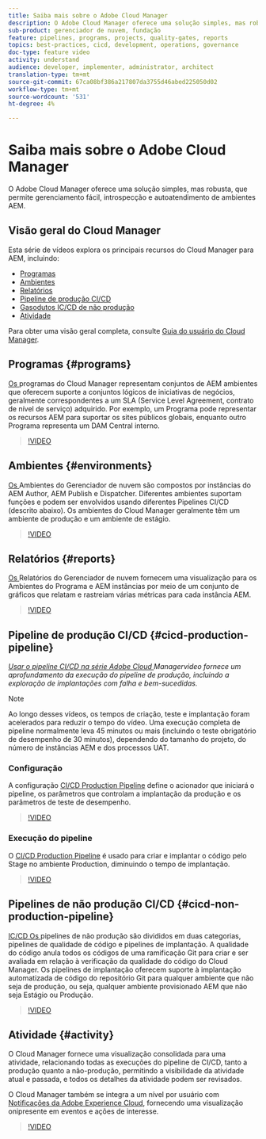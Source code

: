 ```yaml
---
title: Saiba mais sobre o Adobe Cloud Manager
description: O Adobe Cloud Manager oferece uma solução simples, mas robusta, que permite gerenciamento fácil, introspecção e autoatendimento de ambientes AEM.
sub-product: gerenciador de nuvem, fundação
feature: pipelines, programs, projects, quality-gates, reports
topics: best-practices, cicd, development, operations, governance
doc-type: feature video
activity: understand
audience: developer, implementer, administrator, architect
translation-type: tm+mt
source-git-commit: 67ca08bf386a217807da3755d46abed225050d02
workflow-type: tm+mt
source-wordcount: '531'
ht-degree: 4%

---
```



# Saiba mais sobre o Adobe Cloud Manager

O Adobe Cloud Manager oferece uma solução simples, mas robusta, que permite gerenciamento fácil, introspecção e autoatendimento de ambientes AEM.

## Visão geral do Cloud Manager

Esta série de vídeos explora os principais recursos do Cloud Manager para AEM, incluindo:

* [Programas](#programs)
* [Ambientes](#environments)
* [Relatórios](#reports)
* [Pipeline de produção CI/CD](#cicd-production-pipeline)
* [Gasodutos IC/CD de não produção](#cicd-non-production-pipeline)
* [Atividade](#activity)

Para obter uma visão geral completa, consulte [Guia do usuário do Cloud Manager](https://docs.adobe.com/content/help/pt-BR/experience-manager-cloud-manager/using/introduction-to-cloud-manager.html).

## Programas {#programs}

[Os ](https://docs.adobe.com/content/help/pt-BR/experience-manager-cloud-manager/using/getting-started/setting-up-program.html) programas do Cloud Manager representam conjuntos de AEM ambientes que oferecem suporte a conjuntos lógicos de iniciativas de negócios, geralmente correspondentes a um SLA (Service Level Agreement, contrato de nível de serviço) adquirido. Por exemplo, um Programa pode representar os recursos AEM para suportar os sites públicos globais, enquanto outro Programa representa um DAM Central interno.

>[!VIDEO](https://video.tv.adobe.com/v/26313/?quality=12&learn=on)

## Ambientes {#environments}

[Os ](https://docs.adobe.com/content/help/en/experience-manager-cloud-manager/using/how-to-use/manage-your-environment.html) Ambientes do Gerenciador de nuvem são compostos por instâncias do AEM Author, AEM Publish e Dispatcher. Diferentes ambientes suportam funções e podem ser envolvidos usando diferentes Pipelines CI/CD (descrito abaixo). Os ambientes do Cloud Manager geralmente têm um ambiente de produção e um ambiente de estágio.

>[!VIDEO](https://video.tv.adobe.com/v/26318/?quality=12&learn=on)

## Relatórios {#reports}

[Os ](https://docs.adobe.com/content/help/en/experience-manager-cloud-manager/using/how-to-use/monitor-your-environments.html) Relatórios do Gerenciador de nuvem fornecem uma visualização para os Ambientes do Programa e AEM instâncias por meio de um conjunto de gráficos que relatam e rastreiam várias métricas para cada instância AEM.

>[!VIDEO](https://video.tv.adobe.com/v/26315/?quality=12&learn=on)

## Pipeline de produção CI/CD {#cicd-production-pipeline}

*[Usar o pipeline CI/CD na série Adobe Cloud ](./use-the-cicd-pipeline-in-cloud-manager-for-aem.md) Managervideo fornece um aprofundamento da execução do pipeline de produção, incluindo a exploração de implantações com falha e bem-sucedidas.*

>[!NOTE]
>
> Ao longo desses vídeos, os tempos de criação, teste e implantação foram acelerados para reduzir o tempo do vídeo. Uma execução completa de pipeline normalmente leva 45 minutos ou mais (incluindo o teste obrigatório de desempenho de 30 minutos), dependendo do tamanho do projeto, do número de instâncias AEM e dos processos UAT.

### Configuração

A configuração [CI/CD Production Pipeline](https://docs.adobe.com/content/help/en/experience-manager-cloud-manager/using/how-to-use/configuring-pipeline.html) define o acionador que iniciará o pipeline, os parâmetros que controlam a implantação da produção e os parâmetros de teste de desempenho.

>[!VIDEO](https://video.tv.adobe.com/v/26314/?quality=12&learn=on)

### Execução do pipeline

O [CI/CD Production Pipeline](https://docs.adobe.com/content/help/en/experience-manager-cloud-manager/using/how-to-use/deploying-code.html) é usado para criar e implantar o código pelo Stage no ambiente Production, diminuindo o tempo de implantação.

>[!VIDEO](https://video.tv.adobe.com/v/26317/?quality=12&learn=on)

## Pipelines de não produção CI/CD {#cicd-non-production-pipeline}

[IC/CD Os ](https://docs.adobe.com/content/help/en/experience-manager-cloud-manager/using/how-to-use/configuring-pipeline.html#non-production--code-quality-only-pipelines) pipelines de não produção são divididos em duas categorias, pipelines de qualidade de código e pipelines de implantação. A qualidade do código anula todos os códigos de uma ramificação Git para criar e ser avaliada em relação à verificação da qualidade do código do Cloud Manager. Os pipelines de implantação oferecem suporte à implantação automatizada de código do repositório Git para qualquer ambiente que não seja de produção, ou seja, qualquer ambiente provisionado AEM que não seja Estágio ou Produção.

>[!VIDEO](https://video.tv.adobe.com/v/26316/?quality=12&learn=on)

## Atividade {#activity}

O Cloud Manager fornece uma visualização consolidada para uma atividade, relacionando todas as execuções do pipeline de CI/CD, tanto a produção quanto a não-produção, permitindo a visibilidade da atividade atual e passada, e todos os detalhes da atividade podem ser revisados.

O Cloud Manager também se integra a um nível por usuário com [Notificações da Adobe Experience Cloud](https://docs.adobe.com/content/help/en/experience-manager-cloud-manager/using/how-to-use/notifications.html), fornecendo uma visualização onipresente em eventos e ações de interesse.

>[!VIDEO](https://video.tv.adobe.com/v/26319/?quality=12&learn=on)
